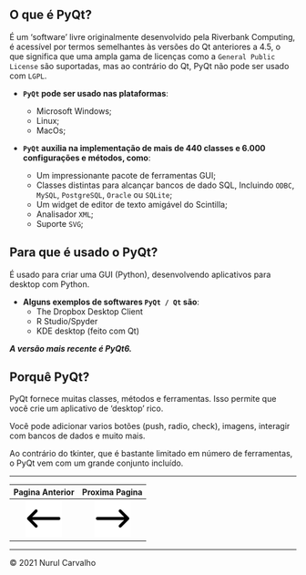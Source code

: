## O que é PyQt?

É um ‘software’ livre originalmente desenvolvido pela Riverbank Computing, é acessível por termos semelhantes às versões do Qt anteriores a 4.5, o que significa que uma ampla gama de licenças como a `General Public License` são suportadas, mas ao contrário do Qt, PyQt não pode ser usado com `LGPL`.

- **`PyQt` pode ser usado nas plataformas**:
  - Microsoft Windows;
  - Linux;
  - MacOs;


- **`PyQt` auxilia na implementação de mais de 440 classes e 6.000 configurações e métodos, como**:
  - Um impressionante pacote de ferramentas GUI;
  - Classes distintas para alcançar bancos de dado SQL, Incluindo `ODBC`, `MySQL`, `PostgreSQL`, `Oracle` ou `SQLite`;
  - Um widget de editor de texto amigável do Scintilla;
  - Analisador `XML`;
  - Suporte `SVG`;


## Para que é usado o PyQt?

É usado para criar uma GUI (Python), desenvolvendo aplicativos para desktop com Python.

- **Alguns exemplos de softwares `PyQt / Qt` são**:
  - The Dropbox Desktop Client
  - R Studio/Spyder
  - KDE desktop (feito com Qt)

**_A versão mais recente é PyQt6._**

## Porquê PyQt?

PyQt fornece muitas classes, métodos e ferramentas.
Isso permite que você crie um aplicativo de ‘desktop’ rico.

Você pode adicionar varios botões (push, radio, check), imagens, interagir com bancos de dados e muito mais.

Ao contrário do tkinter, que é bastante limitado em número de ferramentas, o PyQt vem com um grande conjunto incluído.

---

| Pagina Anterior | Proxima Pagina |
| :---: | :---: |
| [![pagina-anterior](../img/previous.png "anterior")](/) | [![proxima-pagina](../img/next.png "proxima")](/) |

---

&copy; 2021 Nurul Carvalho
